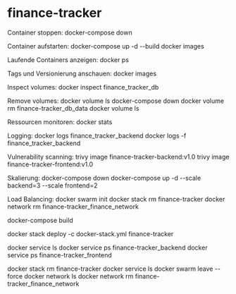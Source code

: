 # finance-tracker

Container stoppen:
docker-compose down

Container aufstarten:
docker-compose up -d --build
docker images

Laufende Containers anzeigen:
docker ps

Tags und Versionierung anschauen:
docker images

Inspect volumes:
docker inspect finance_tracker_db

Remove volumes:
docker volume ls
docker-compose down
docker volume rm finance-tracker_db_data
docker volume ls

Ressourcen monitoren:
docker stats

Logging:
docker logs finance_tracker_backend
docker logs -f finance_tracker_backend

Vulnerability scanning:
trivy image finance-tracker-backend:v1.0
trivy image finance-tracker-frontend:v1.0

Skalierung:
docker-compose down
docker-compose up -d --scale backend=3 --scale frontend=2

Load Balancing:
docker swarm init
docker stack rm finance-tracker
docker network rm finance-tracker_finance_network

docker-compose build

docker stack deploy -c docker-stack.yml finance-tracker

docker service ls
docker service ps finance-tracker_backend
docker service ps finance-tracker_frontend

docker stack rm finance-tracker
docker service ls
docker swarm leave --force
docker network ls
docker network rm finance-tracker_finance_network
